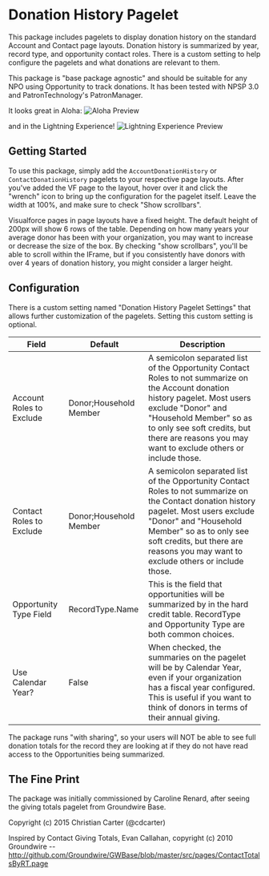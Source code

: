 # Donation History Pagelet

This package includes pagelets to display donation history on the standard Account and Contact page layouts. Donation history is summarized by year, record type, and opportunity contact roles. There is a custom setting to help configure the pagelets and what donations are relevant to them.

This package is "base package agnostic" and should be suitable for any NPO using Opportunity to track donations. It has been tested with NPSP 3.0 and PatronTechnology's PatronManager.

It looks great in Aloha:
![Aloha Preview](http://cdcarter.github.io/SalesforceDonationHistory/aloha-demo.png)

and in the Lightning Experience!
![Lightning Experience Preview](http://cdcarter.github.io/SalesforceDonationHistory/lex-demo.png)

## Getting Started
To use this package, simply add the `AccountDonationHistory` or `ContactDonationHistory` pagelets to your respective page layouts. After you've added the VF page to the layout, hover over it and click the "wrench" icon to bring up the configuration for the pagelet itself. Leave the width at 100%, and make sure to check "Show scrollbars".

Visualforce pages in page layouts have a fixed height. The default height of 200px will show 6 rows of the table. Depending on how many years your average donor has been with your organization, you may want to increase or decrease the size of the box. By checking "show scrollbars", you'll be able to scroll within the IFrame, but if you consistently have donors with over 4 years of donation history, you might consider a larger height.

## Configuration

There is a custom setting named "Donation History Pagelet Settings" that allows further customization of the pagelets. Setting this custom setting is optional.

<table>
<thead>
<tr><th>Field</th><th>Default</th><th>Description</th></tr>
</thead>
<tbody>
<tr><td>Account Roles to Exclude</td><td>Donor;Household Member</td><td>A semicolon separated list of the Opportunity Contact Roles to not summarize on the Account donation history pagelet. Most users exclude "Donor" and "Household Member" so as to only see soft credits, but there are reasons you may want to exclude others or include those.</td></tr>
<tr><td>Contact Roles to Exclude</td><td>Donor;Household Member</td><td>A semicolon separated list of the Opportunity Contact Roles to not summarize on the Contact donation history pagelet. Most users exclude "Donor" and "Household Member" so as to only see soft credits, but there are reasons you may want to exclude others or include those.</td></tr>
<tr><td>Opportunity Type Field</td><td>RecordType.Name</td><td>This is the field that opportunities will be summarized by in the hard credit table. RecordType and Opportunity Type are both common choices.</td></tr>
<tr><td>Use Calendar Year?</td><td>False</td><td>When checked, the summaries on the pagelet will be by Calendar Year, even if your organization has a fiscal year configured. This is useful if you want to think of donors in terms of their annual giving.</td></tr>
</tbody>
</table>

The package runs "with sharing", so your users will NOT be able to see full donation totals for the record they are looking at if they do not have read access to the Opportunities being summarized.

## The Fine Print

The package was initially commissioned by Caroline Renard, after seeing the  giving totals pagelet from Groundwire Base.

Copyright (c) 2015 Christian Carter (@cdcarter)

Inspired by Contact Giving Totals, Evan Callahan, copyright (c) 2010 Groundwire -- http://github.com/Groundwire/GWBase/blob/master/src/pages/ContactTotalsByRT.page
